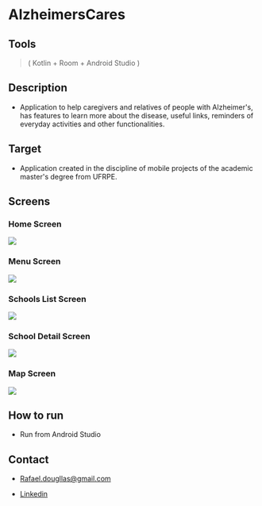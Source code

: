 # AlzheimersCares
## Tools
> ( Kotlin + Room + Android Studio ) <br>

## Description
* Application to help caregivers and relatives of people with Alzheimer's, has features to learn more about the disease, useful links, reminders of everyday activities and other functionalities. <br>

## Target
* Application created in the discipline of mobile projects of the academic master's degree from UFRPE. <br>

## Screens
### Home Screen
<img src="app/src/main/res/drawable/home_screen.png" > <br>
### Menu Screen
<img src="app/src/main/res/drawable/menu_complete.png" > <br>
### Schools List Screen
<img src="app/src/main/res/drawable/schools_list.png" > <br>
### School Detail Screen
<img src="app/src/main/res/drawable/school_detail.png" > <br>
### Map Screen
<img src="app/src/main/res/drawable/map_screen.png" > <br>

## How to run
* Run from Android Studio

## Contact
* Rafael.dougllas@gmail.com <br>

- [Linkedin](https://www.linkedin.com/in/rafael-douglas-093788a6/)<br>


